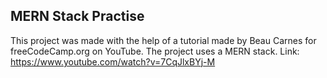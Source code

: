 ## MERN Stack Practise

This project was made with the help of a tutorial made by Beau Carnes for freeCodeCamp.org on YouTube. The project uses a MERN stack. 
Link: https://www.youtube.com/watch?v=7CqJlxBYj-M
